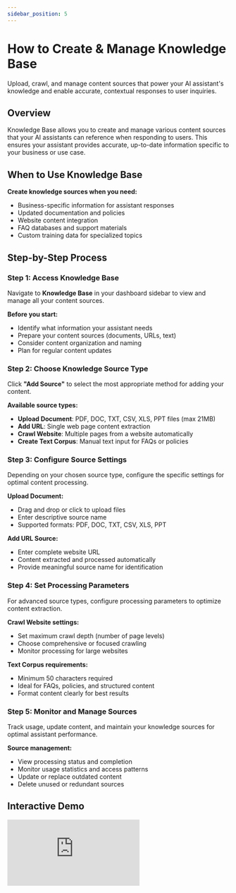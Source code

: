 ```yaml
---
sidebar_position: 5
---
```


# How to Create &  Manage  Knowledge Base

Upload, crawl, and manage content sources that power your AI assistant's knowledge and enable accurate, contextual responses to user inquiries.

## Overview

Knowledge Base allows you to create and manage various content sources that your AI assistants can reference when responding to users. This ensures your assistant provides accurate, up-to-date information specific to your business or use case.

## When to Use Knowledge Base

**Create knowledge sources when you need:**
- Business-specific information for assistant responses
- Updated documentation and policies
- Website content integration
- FAQ databases and support materials
- Custom training data for specialized topics

## Step-by-Step Process

### Step 1: Access Knowledge Base

Navigate to **Knowledge Base** in your dashboard sidebar to view and manage all your content sources.

**Before you start:**
- Identify what information your assistant needs
- Prepare your content sources (documents, URLs, text)
- Consider content organization and naming
- Plan for regular content updates

### Step 2: Choose Knowledge Source Type

Click **"Add Source"** to select the most appropriate method for adding your content.

**Available source types:**
- **Upload Document**: PDF, DOC, TXT, CSV, XLS, PPT files (max 21MB)
- **Add URL**: Single web page content extraction
- **Crawl Website**: Multiple pages from a website automatically
- **Create Text Corpus**: Manual text input for FAQs or policies

### Step 3: Configure Source Settings

Depending on your chosen source type, configure the specific settings for optimal content processing.

**Upload Document:**
- Drag and drop or click to upload files
- Enter descriptive source name
- Supported formats: PDF, DOC, TXT, CSV, XLS, PPT

**Add URL Source:**
- Enter complete website URL
- Content extracted and processed automatically
- Provide meaningful source name for identification

### Step 4: Set Processing Parameters

For advanced source types, configure processing parameters to optimize content extraction.

**Crawl Website settings:**
- Set maximum crawl depth (number of page levels)
- Choose comprehensive or focused crawling
- Monitor processing for large websites

**Text Corpus requirements:**
- Minimum 50 characters required
- Ideal for FAQs, policies, and structured content
- Format content clearly for best results

### Step 5: Monitor and Manage Sources

Track usage, update content, and maintain your knowledge sources for optimal assistant performance.

**Source management:**
- View processing status and completion
- Monitor usage statistics and access patterns
- Update or replace outdated content
- Delete unused or redundant sources

## Interactive Demo

<div style={{position: 'relative', boxSizing: 'content-box', maxHeight: '80vh', width: '100%', aspectRatio: '2.0041753653444676', padding: '40px 0 40px 0'}}>
<iframe 
  src="https://app.supademo.com/embed/cmdp1g9d022lq9f96g1icxuhj?embed_v=2&utm_source=embed" 
  loading="lazy" 
  title="How to navigate through Knowledge base" 
  allow="clipboard-write" 
  frameBorder="0" 
  webKitAllowFullScreen="true" 
  mozAllowFullScreen="true" 
  allowFullScreen 
  style={{position: 'absolute', top: 0, left: 0, width: '100%', height: '100%'}}
/>
</div>

## Advanced Configuration Options

### Content Processing
- **Format optimization**: Ensure content is properly structured
- **Size management**: Balance comprehensive content with processing efficiency  
- **Update frequency**: Establish regular content refresh schedules
- **Quality control**: Review extracted content for accuracy

### Source Organization
- **Naming conventions**: Use descriptive, consistent source names
- **Content categorization**: Group related sources logically
- **Version control**: Track content updates and changes
- **Usage monitoring**: Analyze which sources are most valuable

### Integration Planning
- **Assistant assignment**: Link sources to specific assistants
- **Content prioritization**: Ensure critical information is easily accessible
- **Cross-referencing**: Connect related content sources
- **Performance optimization**: Monitor response accuracy and speed

## Knowledge Source Types Guide

### Document Upload vs URL vs Website Crawl
| Method | Best For | Content Volume | Processing Time |
|--------|----------|----------------|-----------------|
| Upload Document | Existing files, policies, reports | Single documents | Fast |
| Add URL | Specific web pages, articles | Single page content | Fast |
| Crawl Website | Comprehensive site knowledge | Multiple pages | Moderate |
| Text Corpus | Custom FAQs, structured content | Manual input | Instant |

### Supported File Formats
**Documents:**
- **PDF**: Reports, manuals, presentations
- **DOC/DOCX**: Word documents, policies
- **TXT**: Plain text files, transcripts
- **CSV**: Data tables, contact lists
- **XLS/XLSX**: Spreadsheets, databases
- **PPT/PPTX**: Presentations, training materials

## Best Practices

### Content Preparation
1. **Organize information** before uploading to minimize processing time
2. **Use clear formatting** in documents for better extraction
3. **Remove sensitive data** that shouldn't be accessible to assistants
4. **Test content quality** with small samples first

### Source Management
1. **Regular updates** to keep information current and accurate
2. **Monitor usage patterns** to identify most valuable content
3. **Maintain naming consistency** for easy source identification
4. **Archive outdated content** rather than deleting permanently

### Performance Optimization
1. **Balance content volume** with response speed requirements
2. **Structure information** for easy assistant access and reference
3. **Test assistant responses** after adding new knowledge sources
4. **Optimize content organization** based on usage analytics

## Troubleshooting

### Common Upload Issues

**File not processing:**
- Verify file format is supported (PDF, DOC, TXT, CSV, XLS, PPT)
- Check file size is under 21MB limit
- Ensure file isn't corrupted or password-protected
- Try uploading smaller files first

**URL extraction problems:**
- Confirm URL is accessible and public
- Check website doesn't block automated access
- Verify content isn't behind login walls
- Test with simpler, static web pages first

**Website crawling issues:**
- Reduce crawl depth if processing takes too long
- Check website robots.txt file for restrictions
- Monitor processing status and adjust parameters
- Consider crawling sections rather than entire sites

## Next Steps

After setting up your knowledge base:

1. **[Assign to assistants](./assign-roles)** to make knowledge available
2. **[Test assistant responses](./guided-setup#review-and-test)** with knowledge integration
3. **[Monitor usage analytics](./analytics-setup)** to optimize content
4. **[Regular content updates](./content-management)** for accuracy

## Getting Help

Need assistance with knowledge base management?
- [View our knowledge documentation](/api/knowledge) for technical details
- [Contact support](mailto:support@travnex.com) for upload assistance  
- [Join our community](https://community.travnex.com) for content strategy tips

**💡 Pro Tip: Start with your most frequently asked questions and core business information, then expand your knowledge base based on assistant usage patterns.**